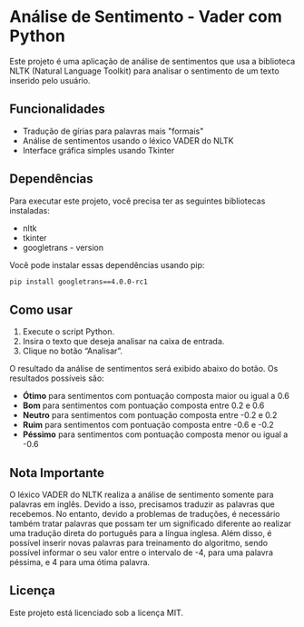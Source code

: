 # Análise de Sentimento - Vader com Python

Este projeto é uma aplicação de análise de sentimentos que usa a biblioteca NLTK (Natural Language Toolkit) para analisar o sentimento de um texto inserido pelo usuário.

## Funcionalidades

* Tradução de gírias para palavras mais "formais"
* Análise de sentimentos usando o léxico VADER do NLTK
* Interface gráfica simples usando Tkinter

## Dependências

Para executar este projeto, você precisa ter as seguintes bibliotecas instaladas:

* nltk
* tkinter
* googletrans - version

Você pode instalar essas dependências usando pip:

```bash
pip install googletrans==4.0.0-rc1
```

## Como usar

1. Execute o script Python.
2. Insira o texto que deseja analisar na caixa de entrada.
3. Clique no botão “Analisar”.

O resultado da análise de sentimentos será exibido abaixo do botão. Os resultados possíveis são:

- **Ótimo** para sentimentos com pontuação composta maior ou igual a 0.6
- **Bom** para sentimentos com pontuação composta entre 0.2 e 0.6
- **Neutro** para sentimentos com pontuação composta entre -0.2 e 0.2
- **Ruim** para sentimentos com pontuação composta entre -0.6 e -0.2
- **Péssimo** para sentimentos com pontuação composta menor ou igual a -0.6

## Nota Importante
O léxico VADER do NLTK realiza a análise de sentimento somente para palavras em inglês. Devido a isso, precisamos traduzir as palavras que recebemos. No entanto, devido a problemas de traduções, é necessário também tratar palavras que possam ter um significado diferente ao realizar uma tradução direta do português para a língua inglesa. Além disso, é possível inserir novas palavras para treinamento do algoritmo, sendo possível informar o seu valor entre o intervalo de -4, para uma palavra péssima, e 4 para uma ótima palavra.

## Licença

Este projeto está licenciado sob a licença MIT.
